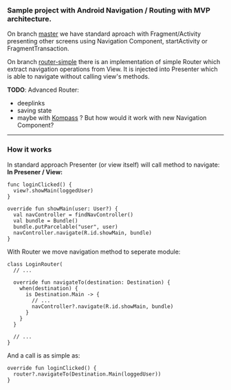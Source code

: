 ### Sample project with Android Navigation / Routing with MVP architecture.

On branch [master](https://github.com/SparingSoftware/Android-Router "master") we have standard aproach with Fragment/Activity presenting other screens using Navigation Component, startActivity or FragmentTransaction.

On branch [router-simple](https://github.com/SparingSoftware/Android-Router/tree/simple-router "router-simple") there is an  implementation of simple Router which extract navigation operations from View. It is injected into Presenter which is able to navigate without calling view's methods.

**TODO**: Advanced Router:
- deeplinks
- saving state
- maybe with [Kompass](https://github.com/sellmair/kompass "Kompass") ? But how would it work with new Navigation Component?


---

### How it works

In standard approach Presenter (or view itself) will call method to navigate:
**In Presener / View:**
```
func loginClicked() {
  view?.showMain(loggedUser)
}
```
```
override fun showMain(user: User?) {
  val navController = findNavController()
  val bundle = Bundle()
  bundle.putParcelable("user", user)
  navController.navigate(R.id.showMain, bundle)
}
```

With Router we move navigation method to seperate module:
```
class LoginRouter(
  // ...

  override fun navigateTo(destination: Destination) {
    when(destination) {
      is Destination.Main -> {
        // ...
        navController?.navigate(R.id.showMain, bundle)
      }
    }
  }

  // ...
}
```
And a call is as simple as:
```
override fun loginClicked() {
  router?.navigateTo(Destination.Main(loggedUser))
}
```
